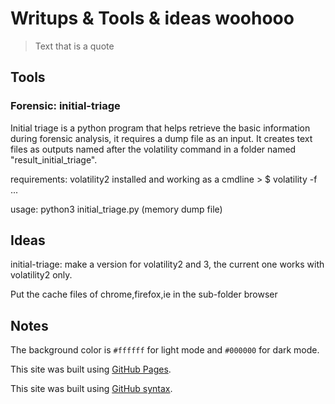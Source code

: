 # Writups & Tools & ideas woohooo 

> Text that is a quote

## Tools

### Forensic: initial-triage
Initial triage is a python program that helps retrieve the basic information during forensic analysis, it requires a dump file as an input.
It creates text files as outputs named after the volatility command in a folder named "result_initial_triage".

requirements: volatility2 installed and working as a cmdline > $ volatility -f ...

usage: python3 initial_triage.py (memory dump file)

## Ideas

initial-triage: make a version for volatility2 and 3, the current one works with volatility2 only.

Put the cache files of chrome,firefox,ie in the sub-folder browser
## Notes

The background color is `#ffffff` for light mode and `#000000` for dark mode.

This site was built using [GitHub Pages](https://pages.github.com/).

This site was built using [GitHub syntax](https://docs.github.com/fr/get-started/writing-on-github/getting-started-with-writing-and-formatting-on-github/basic-writing-and-formatting-syntax).

